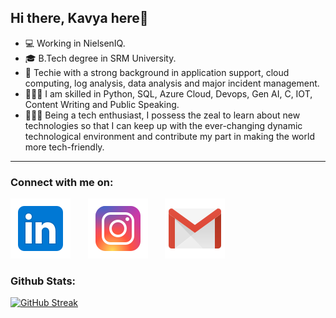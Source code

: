 ## Hi there, Kavya here👋

- 💻 Working in NielsenIQ.
- 🎓 B.Tech degree in SRM University.
- 🔭 Techie with a strong background in application support, cloud computing, log analysis, data analysis and major incident management.
- 🧗🏻‍♀️ I am skilled in Python, SQL, Azure Cloud, Devops, Gen AI, C, IOT, Content Writing and Public Speaking.
- 👩🏻‍💻 Being a tech enthusiast, I possess the zeal to learn about new technologies so that I can keep up with the ever-changing dynamic technological environment and contribute my part in making the world more tech-friendly. 

***

### Connect with me on:
[![LinkedIn](https://github.com/KavyaRayidi/KavyaRayidi/blob/main/icons8-linkedin.svg)](https://www.linkedin.com/in/kavya-rayidi-695224193/)&nbsp;&nbsp;&nbsp;&nbsp;&nbsp;&nbsp;&nbsp;[![Instagram](https://github.com/KavyaRayidi/KavyaRayidi/blob/main/icons8-instagram.svg)](https://instagram.com/kavyafy_?igshid=u380habjhskf)&nbsp;&nbsp;&nbsp;&nbsp;&nbsp;&nbsp;&nbsp;[![Instagram](https://github.com/KavyaRayidi/KavyaRayidi/blob/main/icons8-gmail.svg)](mailto:kavyarayidi477@gmail.com)

### Github Stats: 
[![GitHub Streak](http://github-readme-streak-stats.herokuapp.com?user=KavyaRayidi&theme=onedark&date_format=M%20j%5B%2C%20Y%5D)](https://git.io/streak-stats)
